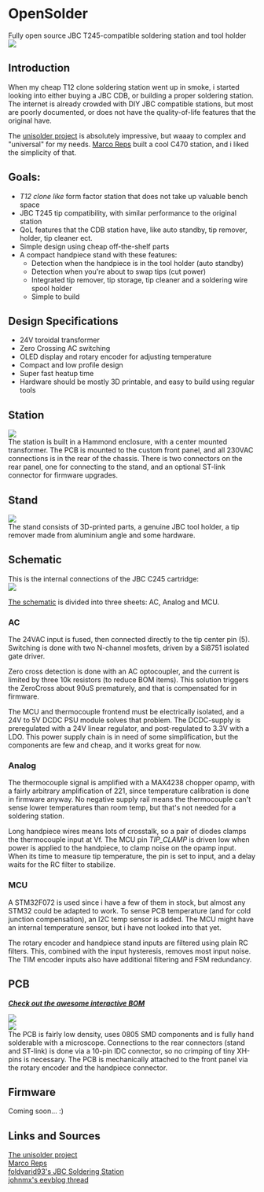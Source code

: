 # OpenSolder
Fully open source JBC T245-compatible soldering station and tool holder  
![](/Hardware/Images/Front.png)

## Introduction
When my cheap T12 clone soldering station went up in smoke, i started looking into either buying a JBC CDB, or building a proper soldering station. The internet is already crowded with DIY JBC compatible stations, but most are poorly documented, or does not have the quality-of-life features that the original have.

The [unisolder project](https://github.com/sparkybg/UniSolder-5.2) is absolutely impressive, but waaay to complex and "universal" for my needs. [Marco Reps](https://youtu.be/GYIiOkr6x9o) built a cool C470 station, and i liked the simplicity of that.

## Goals:
- _T12 clone like_ form factor station that does not take up valuable bench space
- JBC T245 tip compatibility, with similar performance to the original station
- QoL features that the CDB station have, like auto standby, tip remover, holder, tip cleaner ect.
- Simple design using cheap off-the-shelf parts
- A compact handpiece stand with these features:
	- Detection when the handpiece is in the tool holder (auto standby)
	- Detection when you're about to swap tips (cut power)
	- Integrated tip remover, tip storage, tip cleaner and a soldering wire spool holder
	- Simple to build

## Design Specifications
- 24V toroidal transformer
- Zero Crossing AC switching
- OLED display and rotary encoder for adjusting temperature
- Compact and low profile design
- Super fast heatup time
- Hardware should be mostly 3D printable, and easy to build using regular tools

## Station
![](/Hardware/Images/Station_1.png)  
The station is built in a Hammond enclosure, with a center mounted transformer. The PCB is mounted to the custom front panel, and all 230VAC connections is in the rear of the chassis.
There is two connectors on the rear panel, one for connecting to the stand, and an optional ST-link connector for firmware upgrades.

## Stand
![](/Hardware/Images/Stand_1.png)  
The stand consists of 3D-printed parts, a genuine JBC tool holder, a tip remover made from aluminium angle and some hardware. 

## Schematic
This is the internal connections of the JBC C245 cartridge:  
![](/Electronics/Images/JBC_C245_Connection_Diagram.png)  

[The schematic](https://github.com/howie-j/OpenSolder/raw/main/Electronics/Schematics.pdf) is divided into three sheets: AC, Analog and MCU.

### AC
The 24VAC input is fused, then connected directly to the tip center pin (5). Switching is done with two N-channel mosfets, driven by a Si8751 isolated gate driver.

Zero cross detection is done with an AC optocoupler, and the current is limited by three 10k resistors (to reduce BOM items). This solution triggers the ZeroCross about 90uS prematurely, and that is compensated for in firmware.

The MCU and thermocouple frontend must be electrically isolated, and a 24V to 5V DCDC PSU module solves that problem. The DCDC-supply is preregulated with a 24V linear regulator, and post-regulated to 3.3V with a LDO. This power supply chain is in need of some simplification, but the components are few and cheap, and it works great for now.

### Analog
The thermocouple signal is amplified with a MAX4238 chopper opamp, with a fairly arbitrary amplification of 221, since temperature calibration is done in firmware anyway. No negative supply rail means the thermocouple can't sense lower temperatures than room temp, but that's not needed for a soldering station.

Long handpiece wires means lots of crosstalk, so a pair of diodes clamps the thermocouple input at Vf. The MCU pin _TIP_CLAMP_ is driven low when power is applied to the handpiece, to clamp noise on the opamp input. When its time to measure tip temperature, the pin is set to input, and a delay waits for the RC filter to stabilize.

### MCU

A STM32F072 is used since i have a few of them in stock, but almost any STM32 could be adapted to work. To sense PCB temperature (and for cold junction compensation), an I2C temp sensor is added. The MCU might have an internal temperature sensor, but i have not looked into that yet.

The rotary encoder and handpiece stand inputs are filtered using plain RC filters. This, combined with the input hysteresis, removes most input noise. The TIM encoder inputs also have additional filtering and FSM redundancy.
 

## PCB
[___Check out the awesome interactive BOM___](http://htmlpreview.github.io/?https://github.com/howie-j/OpenSolder/blob/main/Electronics/BOM/Interactive_BOM.html)

![](/Electronics/Images/PCB_Front.png)  
![](/Electronics/Images/PCB_Rear.png)  
The PCB is fairly low density, uses 0805 SMD components and is fully hand solderable with a microscope. Connections to the rear connectors (stand and ST-link) is done via a 10-pin IDC connector, so no crimping of tiny XH-pins is necessary. The PCB is mechanically attached to the front panel via the rotary encoder and the handpiece connector.




## Firmware
Coming soon... :)

## Links and Sources

[The unisolder project](https://github.com/sparkybg/UniSolder-5.2)  
[Marco Reps](https://youtu.be/GYIiOkr6x9o)  
[foldvarid93's JBC Soldering Station](https://github.com/foldvarid93/JBC_SolderingStation)  
[johnmx's eevblog thread](https://eevblog.com/forum/testgear/jbc-soldering-station-cd-2bc-complete-schematic-analysis/)  